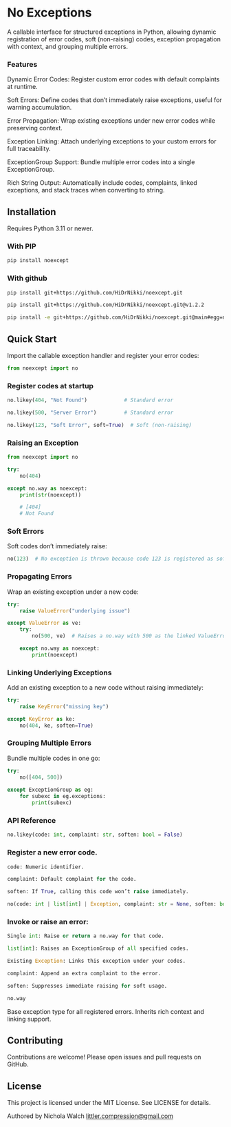 # No Exceptions




A callable interface for structured exceptions in Python, allowing dynamic registration of error codes, soft (non-raising) codes, exception propagation with context, and grouping multiple errors.

### Features

Dynamic Error Codes: Register custom error codes with default complaints at runtime.

Soft Errors: Define codes that don’t immediately raise exceptions, useful for warning accumulation.

Error Propagation: Wrap existing exceptions under new error codes while preserving context.

Exception Linking: Attach underlying exceptions to your custom errors for full traceability.

ExceptionGroup Support: Bundle multiple error codes into a single ExceptionGroup.

Rich String Output: Automatically include codes, complaints, linked exceptions, and stack traces when converting to string.

## Installation

Requires Python 3.11 or newer.

### With PIP
```bash
pip install noexcept
```
### With github
```bash
pip install git+https://github.com/HiDrNikki/noexcept.git

pip install git+https://github.com/HiDrNikki/noexcept.git@v1.2.2

pip install -e git+https://github.com/HiDrNikki/noexcept.git@main#egg=noexcept
```
## Quick Start

Import the callable exception handler and register your error codes:

```python
from noexcept import no
```
### Register codes at startup
```python
no.likey(404, "Not Found")            # Standard error

no.likey(500, "Server Error")         # Standard error

no.likey(123, "Soft Error", soft=True)  # Soft (non-raising)
```
### Raising an Exception
```python
from noexcept import no

try:
    no(404)

except no.way as noexcept:
    print(str(noexcept))

    # [404]
    # Not Found
```
### Soft Errors

Soft codes don’t immediately raise:
```python
no(123)  # No exception is thrown because code 123 is registered as soft
```
### Propagating Errors

Wrap an existing exception under a new code:
```python
try:
    raise ValueError("underlying issue")

except ValueError as ve:
    try:
        no(500, ve)  # Raises a no.way with 500 as the linked ValueError

    except no.way as noexcept:
        print(noexcept)
```
### Linking Underlying Exceptions

Add an existing exception to a new code without raising immediately:
```python
try:
    raise KeyError("missing key")

except KeyError as ke:
    no(404, ke, soften=True)
```
### Grouping Multiple Errors

Bundle multiple codes in one go:
```python
try:
    no([404, 500])
    
except ExceptionGroup as eg:
    for subexc in eg.exceptions:
        print(subexc)
```
### API Reference
```python
no.likey(code: int, complaint: str, soften: bool = False)
```
### Register a new error code.
```python
code: Numeric identifier.

complaint: Default complaint for the code.

soften: If True, calling this code won’t raise immediately.

no(code: int | list[int] | Exception, complaint: str = None, soften: bool = False)
```
### Invoke or raise an error:
```python
Single int: Raise or return a no.way for that code.

list[int]: Raises an ExceptionGroup of all specified codes.

Existing Exception: Links this exception under your codes.

complaint: Append an extra complaint to the error.

soften: Suppresses immediate raising for soft usage.

no.way
```
Base exception type for all registered errors. Inherits rich context and linking support.

## Contributing

Contributions are welcome! Please open issues and pull requests on GitHub.

## License

This project is licensed under the MIT License. See LICENSE for details.

Authored by Nichola Walch littler.compression@gmail.com